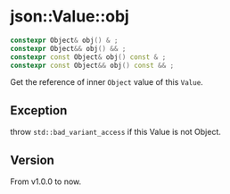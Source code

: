 # **json::Value::obj**

```cpp
constexpr Object& obj() & ;
constexpr Object&& obj() && ;
constexpr const Object& obj() const & ;
constexpr const Object&& obj() const && ;
```

Get the reference of inner `Object` value of this `Value`.

## Exception

throw `std::bad_variant_access` if this Value is not Object.

## Version

From v1.0.0 to now.
